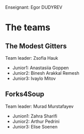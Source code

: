Enseignant: Egor DUDYREV

# The teams 


## The Modest Gitters
Team leader: Zsofia Hauk

* Junior1: Anastasiia Goppen
* Junior2: Binesh Arakkal Remesh
* Junior3: Ivaylo Mitov

## Forks4Soup
Team leader: Murad Murstafayev

* Junion1: Zahra Sharifi
* Junior2: Arthur Pedrini
* Junior3: Elise Soenen

